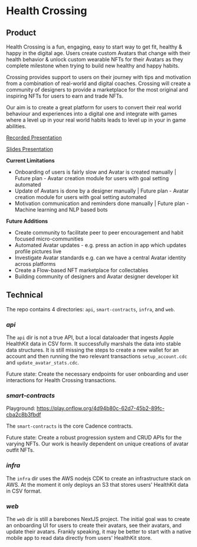# Health Crossing

## Product

Health Crossing is a fun, engaging, easy to start way to get fit, healthy & happy in the digital age. Users create custom Avatars that change with their health behavior & unlock custom wearable NFTs for their Avatars as they complete milestone when trying to build new healthy and happy habits.

Crossing provides support to users on their journey with tips and motivation from a combination of real-world and digital coaches. Crossing will create a community of designers to provide a marketplace for the most original and inspiring NFTs for users to earn and trade NFTs.

Our aim is to create a great platform for users to convert their real world behaviour and experiences into a digital one and integrate with games where a level up in your real world habits leads to level up in your in game abilities.

[Recorded Presentation](!https://www.youtube.com/watch?v=94Hp0FWP3_0&feature=youtu.be)

[Slides Presentation](!https://cdn.discordapp.com/attachments/737029299131121684/747842485027471500/Crossing_Deck_-_OWB_Capstone_Project_-_August_2020.pdf)

**Current Limitations**

- Onboarding of users is fairly slow and Avatar is created manually | Future plan - Avatar creation module for users with goal setting automated
- Update of Avatars is done by a designer manually | Future plan - Avatar creation module for users with goal setting automated
- Motivation communication and reminders done manually | Future plan - Machine learning and NLP based bots

**Future Additions**

- Create community to facilitate peer to peer encouragement and habit focused micro-communities
- Automated Avatar updates - e.g. press an action in app which updates profile pictures live
- Investigate Avatar standards e.g. can we have a central Avatar identity across platforms
- Create a Flow-based NFT marketplace for collectables
- Building community of designers and Avatar designer developer kit

## Technical

The repo contains 4 directories: `api`, `smart-contracts`, `infra`, and `web`.

### _api_

The `api` dir is not a true API, but a local dataloader that ingests Apple HealthKit data in CSV form. It successfully marshals the data into stable data structures. It is still missing the steps to create a new wallet for an account and then running the two relevant transactions `setup_account.cdc` and `update_avatar_stats.cdc`.

Future state: Create the necessary endpoints for user onboarding and user interactions for Health Crossing transactions.

### _smart-contracts_

Playground: https://play.onflow.org/4d94b80c-62d7-45b2-89fc-cba2c8b3fbdf

The `smart-contracts` is the core Cadence contracts.

Future state: Create a robust progression system and CRUD APIs for the varying NFTs. Our work is heavily dependent on unique creations of avatar outfit NFTs.

### _infra_

The `infra` dir uses the AWS nodejs CDK to create an infrastructure stack on AWS. At the moment it only deploys an S3 that stores users' HealthKit data in CSV format.

### _web_

The `web` dir is still a barebones NextJS project. The initial goal was to create an onboarding UI for users to create their avatars, see their avatars, and update their avatars. Frankly speaking, it may be better to start with a native mobile app to read data directly from users' HealthKit store.
